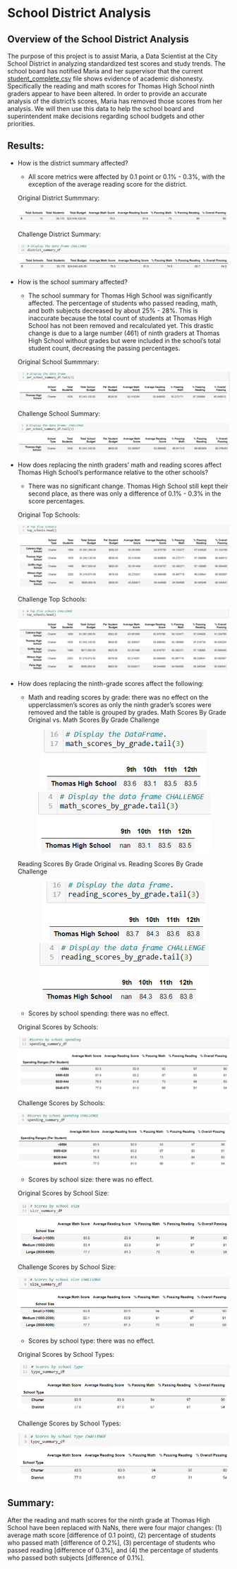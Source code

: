 # School District Analysis

## Overview of the School District Analysis
The purpose of this project is to assist Maria, a Data Scientist at the City School District in analyzing standardized test scores and study trends. The school board has notified Maria and her supervisor that the current [student_complete.csv](https://github.com/nguyencao247/School_District_Analysis/blob/main/Resources/students_complete.csv) file shows evidence of academic dishonesty. Specifically the reading and math scores for Thomas High School ninth graders appear to have been altered. In order to provide an accurate analysis of the district’s scores, Maria has removed those scores from her analysis. We will then use this data to help the school board and superintendent make decisions regarding school budgets and other priorities. 

## Results: 
- How is the district summary affected?
  - All score metrics were affected by 0.1 point or 0.1% - 0.3%, with the exception of the average reading score for the district.
  
  Original District Summmary:
  <p align="center"><img src="Resources/district_summary.PNG"></p>
  Challenge District Summary:
  <p align="center"><img src="Resources/district_summary_chal.PNG"></p>
- How is the school summary affected?
  - The school summary for Thomas High School was significantly affected. The percentage of students who passed reading, math, and both subjects decreased by about 25% - 28%. This is inaccurate because the total count of students at Thomas High School has not been removed and recalculated yet. This drastic change is due to a large number (461) of ninth graders at Thomas High School without grades but were included in the school’s total student count, decreasing the passing percentages. 
  
  Original School Summmary:
  <p align="center"><img src="Resources/school_summary.PNG"></p>
  Challenge School Summary:
  <p align="center"><img src="Resources/school_summary_chal.PNG"></p>
- How does replacing the ninth graders’ math and reading scores affect Thomas High School’s performance relative to the other schools?
  - There was no significant change. Thomas High School still kept their second place, as there was only a difference of 0.1% - 0.3% in the score percentages.
  
  Original Top Schools:
  <p align="center"><img src="Resources/top_schools.PNG"></p>
  Challenge Top Schools:
  <p align="center"><img src="Resources/top_schools_chal.PNG"></p>  
- How does replacing the ninth-grade scores affect the following:
  - Math and reading scores by grade: there was no effect on the upperclassmen’s scores as only the ninth grader’s scores were removed and the table is grouped by grades.
  Math Scores By Grade Original vs. Math Scores By Grade Challenge
  <p align="center"><img src="Resources/math_by_grade.PNG"> <img src="Resources/math_by_grade_chal.PNG"></p>
  Reading Scores By Grade Original vs. Reading Scores By Grade Challenge
  <p align="center"><img src="Resources/read_by_grade.PNG"> <img src="Resources/read_by_grade_chal.PNG"></p>
  
  - Scores by school spending: there was no effect. 
  
  Original Scores by Schools:
  <p align="center"><img src="Resources/spending_summary.PNG"></p>
  Challenge Scores by Schools:
  <p align="center"><img src="Resources/spending_summary_chal.PNG"></p>    
  
  - Scores by school size: there was no effect.
  
  Original Scores by School Size:
  <p align="center"><img src="Resources/size_summary.PNG"></p>
  Challenge Scores by School Size:
  <p align="center"><img src="Resources/size_summary_chal.PNG"></p>    
  
  - Scores by school type: there was no effect.
  
  Original Scores by School Types:
  <p align="center"><img src="Resources/type_summary.PNG"></p>
  Challenge Scores by School Types:
  <p align="center"><img src="Resources/type_summary_chal.PNG"></p>  

## Summary: 
After the reading and math scores for the ninth grade at Thomas High School have been replaced with NaNs, there were four major changes: (1) average math score [difference of 0.1 point), (2) percentage of students who passed math [difference of 0.2%], (3) percentage of students who passed reading [difference of 0.3%], and (4) the percentage of students who passed both subjects [difference of 0.1%].
